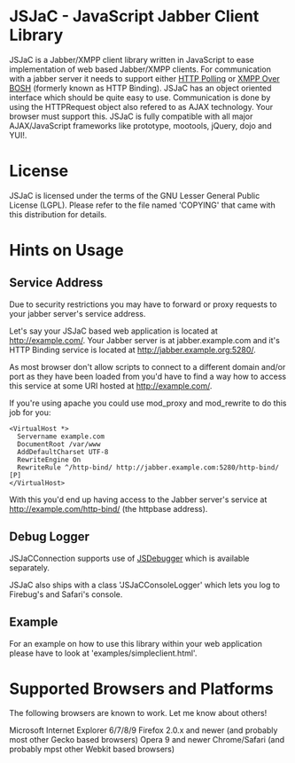 JSJaC - JavaScript Jabber Client Library
========================================

JSJaC is a Jabber/XMPP client library written in JavaScript to ease
implementation of web based Jabber/XMPP clients. For communication
with a jabber server it needs to support either [HTTP Polling][1] or
[XMPP Over BOSH][2] (formerly known as HTTP Binding).
JSJaC has an object oriented interface which should be quite easy to
use.
Communication is done by using the HTTPRequest object also refered to
as AJAX technology. Your browser must support this.
JSJaC is fully compatible with all major AJAX/JavaScript frameworks
like prototype, mootools, jQuery, dojo and YUI!.

License
=======

JSJaC is licensed under the terms of the GNU Lesser General Public 
License (LGPL). Please refer to the file named 'COPYING' that came with 
this distribution for details.

Hints on Usage
==============

Service Address
---------------

Due to security restrictions you may have to forward or proxy requests
to your jabber server's service address.

Let's say your JSJaC based web application is located at
http://example.com/. Your Jabber server is at jabber.example.com and
it's HTTP Binding service is located at
http://jabber.example.org:5280/.

As most browser don't allow scripts to connect to a different domain
and/or port as they have been loaded from you'd have to find a way how
to access this service at some URI hosted at http://example.com/.

If you're using apache you could use mod_proxy and mod_rewrite to do
this job for you:

    <VirtualHost *>
      Servername example.com
      DocumentRoot /var/www
      AddDefaultCharset UTF-8
      RewriteEngine On
      RewriteRule ^/http-bind/ http://jabber.example.com:5280/http-bind/ [P]
    </VirtualHost>

With this you'd end up having access to the Jabber server's service at
http://example.com/http-bind/ (the httpbase address).


Debug Logger
------------

JSJaCConnection supports use of [JSDebugger][3] which is available
separately.

JSJaC also ships with a class 'JSJaCConsoleLogger' which lets you log to
Firebug's and Safari's console.


Example
-------
For an example on how to use this library within your web application
please have to look at 'examples/simpleclient.html'.

Supported Browsers and Platforms
================================

The following browsers are known to work. Let me know about others!

Microsoft Internet Explorer 6/7/8/9
Firefox 2.0.x and newer (and probably most other Gecko based browsers)
Opera 9 and newer
Chrome/Safari (and probably mpst other Webkit based browsers)

[1]: http://xmpp.org/extensions/xep-0025.html
[2]: http://xmpp.org/extensions/xep-0206.html
[3]: http://blog.jwchat.org/javascript-debug-logger/